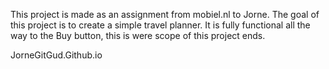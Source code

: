 This project is made as an assignment from mobiel.nl to Jorne.
The goal of this project is to create a simple travel planner.
It is fully functional all the way to the Buy button, this is were scope of this project ends.

JorneGitGud.Github.io